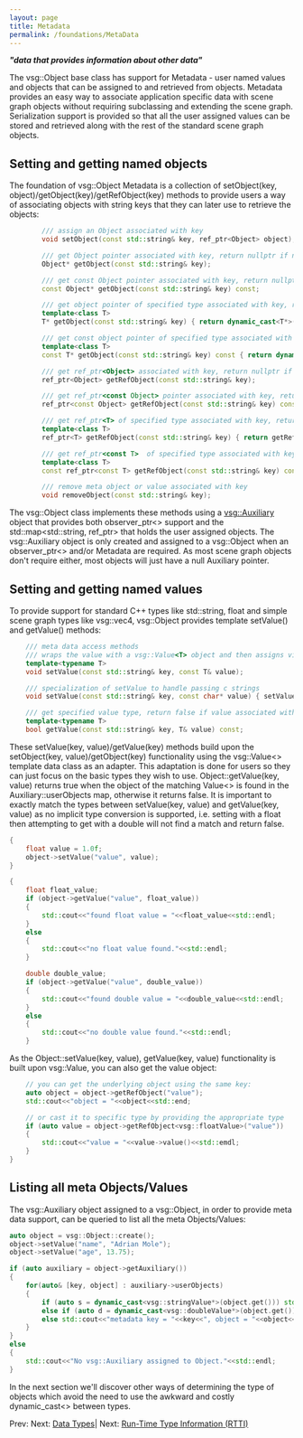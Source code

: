 ```yaml
---
layout: page
title: Metadata
permalink: /foundations/MetaData
---
```


***"data that provides information about other data"***

The vsg::Object base class has support for Metadata - user named values and objects that can be assigned to and retrieved from objects. Metadata provides an easy way to associate application specific data with scene graph objects without requiring subclassing and extending the scene graph. Serialization support is provided so that all the user assigned values can be stored and retrieved along with the rest of the standard scene graph objects.

## Setting and getting named objects

The foundation of vsg::Object Metadata is a collection of setObject(key, object)/getObject(key)/getRefObject(key) methods to provide users a way of associating objects with string keys that they can later use to retrieve the objects:

~~~ cpp
        /// assign an Object associated with key
        void setObject(const std::string& key, ref_ptr<Object> object);

        /// get Object pointer associated with key, return nullptr if no object associated with key has been assigned
        Object* getObject(const std::string& key);

        /// get const Object pointer associated with key, return nullptr if no object associated with key has been assigned
        const Object* getObject(const std::string& key) const;

        /// get object pointer of specified type associated with key, return nullptr if no object associated with key has been assigned
        template<class T>
        T* getObject(const std::string& key) { return dynamic_cast<T*>(getObject(key)); }

        /// get const object pointer of specified type associated with key, return nullptr if no object associated with key has been assigned
        template<class T>
        const T* getObject(const std::string& key) const { return dynamic_cast<const T*>(getObject(key)); }

        /// get ref_ptr<Object> associated with key, return nullptr if no object associated with key has been assigned
        ref_ptr<Object> getRefObject(const std::string& key);

        /// get ref_ptr<const Object> pointer associated with key, return nullptr if no object associated with key has been assigned
        ref_ptr<const Object> getRefObject(const std::string& key) const;

        /// get ref_ptr<T> of specified type associated with key, return nullptr if no object associated with key has been assigned
        template<class T>
        ref_ptr<T> getRefObject(const std::string& key) { return getRefObject(key).cast<T>(); }

        /// get ref_ptr<const T>  of specified type associated with key, return nullptr if no object associated with key has been assigned
        template<class T>
        const ref_ptr<const T> getRefObject(const std::string& key) const { return getRefObject(key).cast<const T>(); }

        /// remove meta object or value associated with key
        void removeObject(const std::string& key);
~~~

The vsg::Object class implements these methods using a [vsg::Auxiliary](https://github.com/vsg-dev/VulkanSceneGraph/tree/master/include/vsg/core/Auxiliary.h) object that provides both observer_ptr<> support and the std::map<std::string, ref_ptr<Object>> that holds the user assigned objects.  The vsg::Auxiliary object is only created and assigned to a vsg::Object when an observer_ptr<> and/or Metadata are required. As most scene graph objects don't require either, most objects will just have a null Auxiliary pointer.

## Setting and getting named values

To provide support for standard C++ types like std::string, float and simple scene graph types like vsg::vec4, vsg::Object provides template setValue() and getValue() methods:

~~~ cpp
    /// meta data access methods
    /// wraps the value with a vsg::Value<T> object and then assigns via setObject(key, vsg::Value<T>)
    template<typename T>
    void setValue(const std::string& key, const T& value);

    /// specialization of setValue to handle passing c strings
    void setValue(const std::string& key, const char* value) { setValue(key, value ? std::string(value) : std::string()); }

    /// get specified value type, return false if value associated with key is not assigned or is not the correct type
    template<typename T>
    bool getValue(const std::string& key, T& value) const;
~~~

These setValue(key, value)/getValue(key) methods build upon the setObject(key, value)/getObject(key) functionality using the vsg::Value<> template data class as an adapter. This adaptation is done for users so they can just focus on the basic types they wish to use. Object::getValue(key, value) returns true when the object of the matching Value<> is found in the Auxiliary::userObjects map, otherwise it returns false.  It is important to exactly match the types between setValue(key, value) and getValue(key, value) as no implicit type conversion is supported, i.e. setting with a float then attempting to get with a double will not find a match and return false.

~~~ cpp
{
    float value = 1.0f;
    object->setValue("value", value);
}

{
    float float_value;
    if (object->getValue("value", float_value))
    {
        std::cout<<"found float value = "<<float_value<<std::endl;
    }
    else
    {
        std::cout<<"no float value found."<<std::endl;
    }

    double double_value;
    if (object->getValue("value", double_value))
    {
        std::cout<<"found double value = "<<double_value<<std::endl;
    }
    else
    {
        std::cout<<"no double value found."<<std::endl;
    }
~~~

As the Object::setValue(key, value), getValue(key, value) functionality is built upon vsg::Value, you can also get the value object:

~~~ cpp
    // you can get the underlying object using the same key:
    auto object = object->getRefObject("value");
    std::cout<<"object = "<<object<<std::end;

    // or cast it to specific type by providing the appropriate type
    if (auto value = object->getRefObject<vsg::floatValue>("value"))
    {
        std::cout<<"value = "<<value->value()<<std::emdl;
    }
}
~~~

## Listing all meta Objects/Values

The vsg::Auxiliary object assigned to a vsg::Object, in order to provide meta data support, can be queried to list all the meta Objects/Values:

~~~ cpp
auto object = vsg::Object::create();
object->setValue("name", "Adrian Mole");
object->setValue("age", 13.75);

if (auto auxiliary = object->getAuxiliary())
{
    for(auto& [key, object] : auxiliary->userObjects)
    {
        if (auto s = dynamic_cast<vsg::stringValue*>(object.get())) std::cout<<"metadata key = "<<key<<", stringValue = "<<s->value()<<std::endl;
        else if (auto d = dynamic_cast<vsg::doubleValue*>(object.get())) std::cout<<"metadata key = "<<key<<", doubleValue = "<<d->value()<<std::endl;
        else std::cout<<"metadata key = "<<key<<", object = "<<object<<std::endl;
    }
}
else
{
    std::cout<<"No vsg::Auxiliary assigned to Object."<<std::endl;
}
~~~

In the next section we'll discover other ways of determining the type of objects which avoid the need to use the awkward and costly dynamic_cast<> between types.

Prev: Next: [Data Types](DataTypes.md)| Next: [Run-Time Type Information (RTTI)](RTTI.md)
